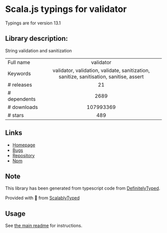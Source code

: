 
# Scala.js typings for validator

Typings are for version 13.1

## Library description:
String validation and sanitization

|                    |                 |
| ------------------ | :-------------: |
| Full name          | validator |
| Keywords           | validator, validation, validate, sanitization, sanitize, sanitisation, sanitise, assert |
| # releases         | 21 |
| # dependents       | 2689 |
| # downloads        | 107993369 |
| # stars            | 489 |

## Links
- [Homepage](https://github.com/chriso/validator.js)
- [Bugs](https://github.com/chriso/validator.js/issues)
- [Repository](https://github.com/chriso/validator.js)
- [Npm](https://www.npmjs.com/package/validator)
    


## Note
This library has been generated from typescript code from [DefinitelyTyped](https://definitelytyped.org).

Provided with :purple_heart: from [ScalablyTyped](https://github.com/oyvindberg/ScalablyTyped)

## Usage
See [the main readme](../../readme.md) for instructions.



